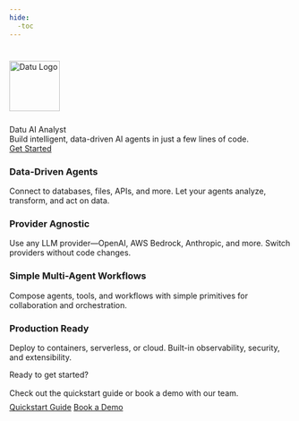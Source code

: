 ```yaml
---
hide:
  -toc
---
```

#
<style>
    /* Application header should be static for the landing page */
    .md-header {
      position: initial;
    }

    /* Remove spacing, as we cannot hide it completely */
    .md-main__inner {
      margin: 0;
    }

    .md-content{
      background: transparent !important;
    }
    .md-main__inner {
        background: transparent !important;
    }

    /* Hide navigation */
    @media screen and (min-width: 76.25em) {
      .md-sidebar--primary {
        display: none;
      }
    }
      /* Hide table of contents */
    @media screen and (min-width: 60em) {
      .md-sidebar--secondary {
        display: none;
      }
    }
  </style>
<div class="datu-hero">
  <img src="assets/logo-light.svg" alt="Datu Logo" width="90" style="margin-bottom:1.5rem;">
  <div class="datu-hero-title">Datu AI Analyst</div>
  <div class="datu-hero-subtitle">Build intelligent, data-driven AI agents in just a few lines of code.</div>
  <a href="user-guide/quickstart/" class="datu-hero-btn">Get Started</a>
</div>

<div class="datu-features">
  <div class="datu-feature">
    <h3>Data-Driven Agents</h3>
    <p>Connect to databases, files, APIs, and more. Let your agents analyze, transform, and act on data.</p>
  </div>
  <div class="datu-feature">
    <h3>Provider Agnostic</h3>
    <p>Use any LLM provider—OpenAI, AWS Bedrock, Anthropic, and more. Switch providers without code changes.</p>
  </div>
  <div class="datu-feature">
    <h3>Simple Multi-Agent Workflows</h3>
    <p>Compose agents, tools, and workflows with simple primitives for collaboration and orchestration.</p>
  </div>
  <div class="datu-feature">
    <h3>Production Ready</h3>
    <p>Deploy to containers, serverless, or cloud. Built-in observability, security, and extensibility.</p>
  </div>
</div>

<div class="datu-cta">
  <div>Ready to get started?</div>
  <div style="margin:1rem 0 0.5rem 0;">Check out the quickstart guide or book a demo with our team.</div>
  <a href="user-guide/quickstart/" class="datu-cta-btn">Quickstart Guide</a>
  <a href="mailto:info@datu.fi" class="datu-cta-btn">Book a Demo</a>
</div>
